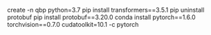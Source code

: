 
create -n qbp python=3.7
pip install transformers==3.5.1
pip uninstall protobuf
pip install protobuf==3.20.0
conda install pytorch==1.6.0 torchvision==0.7.0 cudatoolkit=10.1 -c pytorch
